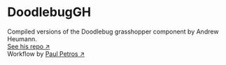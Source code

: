 # DoodlebugGH
Compiled versions of the Doodlebug grasshopper component by Andrew Heumann.  
[See his repo ↗](https://bitbucket.org/andheum/doodlebuggh/src/master/)  
Workflow by [Paul Petros ↗](https://paulpetros.com/2019/05/05/doodlebug-grasshopper-and-illustrator-workflow/)
